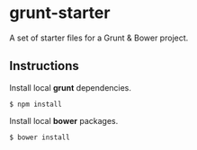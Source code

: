 grunt-starter
=============

A set of starter files for a Grunt &amp; Bower project.


Instructions
------------

Install local **grunt** dependencies.

`$ npm install`

Install local **bower** packages.

`$ bower install`
